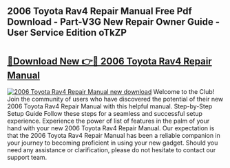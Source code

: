 ## 2006 Toyota Rav4 Repair Manual Free Pdf Download - Part-V3G New Repair Owner Guide - User Service Edition oTkZP

# <h2><a href="http://bc13673.oget.top/?id=2006+Toyota+Rav4+Repair+Manual">🔗Download New 👉🔴 2006 Toyota Rav4 Repair Manual</a></h2>

[![2006 Toyota Rav4 Repair Manual new download](https://i.imgur.com/5g1atiW.png)](http://bc13673.oget.top/?id=2006+Toyota+Rav4+Repair+Manual)
Welcome to the Club! Join the community of users who have discovered the potential of their new 2006 Toyota Rav4 Repair Manual with this helpful manual. Step-by-Step Setup Guide Follow these steps for a seamless and successful setup experience. Experience the power of list of features in the palm of your hand with your new 2006 Toyota Rav4 Repair Manual. Our expectation is that the 2006 Toyota Rav4 Repair Manual has been a reliable companion in your journey to becoming proficient in using your new gadget. Should you need any assistance or clarification, please do not hesitate to contact our support team.
